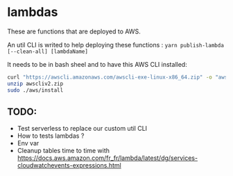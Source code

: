 # lambdas

These are functions that are deployed to AWS.

An util CLI is writed to help deploying these functions :
`yarn publish-lambda [--clean-all] [lambdaName]`

It needs to be in bash sheel and to have this AWS CLI installed:

```sh
curl "https://awscli.amazonaws.com/awscli-exe-linux-x86_64.zip" -o "awscliv2.zip"
unzip awscliv2.zip
sudo ./aws/install
```

## TODO:

- Test serverless to replace our custom util CLI
- How to tests lambdas ?
- Env var
- Cleanup tables time to time with https://docs.aws.amazon.com/fr_fr/lambda/latest/dg/services-cloudwatchevents-expressions.html
